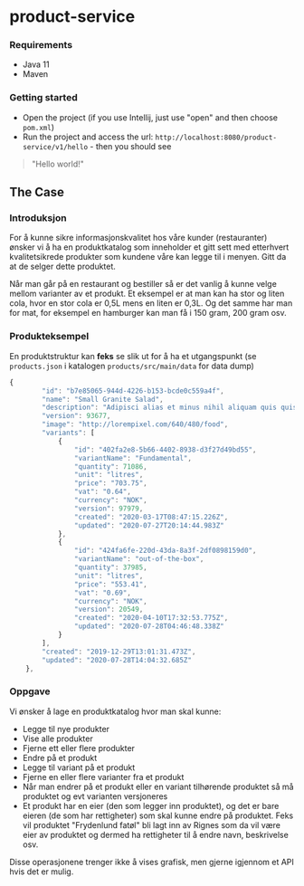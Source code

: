 # product-service

### Requirements
* Java 11
* Maven

### Getting started
* Open the project (if you use Intellij, just use "open" and then choose `pom.xml`)
* Run the project and access the url: ``http://localhost:8080/product-service/v1/hello`` - then you should see
> "Hello world!"


## The Case
### Introduksjon

For å kunne sikre informasjonskvalitet hos våre kunder (restauranter) ønsker vi å ha en produktkatalog som inneholder et gitt sett med etterhvert kvalitetsikrede produkter som kundene våre kan legge til i menyen. Gitt da at de selger dette produktet.

Når man går på en restaurant og bestiller så er det vanlig å kunne velge mellom varianter av et produkt. Et eksempel er at man kan ha stor og liten cola, hvor en stor cola er 0,5L mens en liten er 0,3L. Og det samme har man for mat, for eksempel en hamburger kan man få i 150 gram, 200 gram osv.

### Produkteksempel

En produktstruktur kan **feks** se slik ut for å ha et utgangspunkt (se `products.json` i katalogen `products/src/main/data` for data dump)

```jsx
{
        "id": "b7e85065-944d-4226-b153-bcde0c559a4f",
        "name": "Small Granite Salad",
        "description": "Adipisci alias et minus nihil aliquam quis quis.",
        "version": 93677,
        "image": "http://lorempixel.com/640/480/food",
        "variants": [
            {
                "id": "402fa2e8-5b66-4402-8938-d3f27d49bd55",
                "variantName": "Fundamental",
                "quantity": 71086,
                "unit": "litres",
                "price": "703.75",
                "vat": "0.64",
                "currency": "NOK",
                "version": 97979,
                "created": "2020-03-17T08:47:15.226Z",
                "updated": "2020-07-27T20:14:44.983Z"
            },
            {
                "id": "424fa6fe-220d-43da-8a3f-2df0898159d0",
                "variantName": "out-of-the-box",
                "quantity": 37985,
                "unit": "litres",
                "price": "553.41",
                "vat": "0.69",
                "currency": "NOK",
                "version": 20549,
                "created": "2020-04-10T17:32:53.775Z",
                "updated": "2020-07-28T04:46:48.338Z"
            }
        ],
        "created": "2019-12-29T13:01:31.473Z",
        "updated": "2020-07-28T14:04:32.685Z"
    },
```

### Oppgave

Vi ønsker å lage en produktkatalog hvor man skal kunne:

- Legge til nye produkter
- Vise alle produkter
- Fjerne ett eller flere produkter
- Endre på et produkt
- Legge til variant på et produkt
- Fjerne en eller flere varianter fra et produkt
- Når man endrer på et produkt eller en variant tilhørende produktet så må produktet og evt varianten versjoneres
- Et produkt har en eier (den som legger inn produktet), og det er bare eieren (de som har rettigheter) som skal kunne endre på produktet. Feks vil produktet "Frydenlund fatøl" bli lagt inn av Rignes som da vil være eier av produktet og dermed ha rettigheter til å endre navn, beskrivelse osv.

Disse operasjonene trenger ikke å vises grafisk, men gjerne igjennom et API hvis det er mulig.

